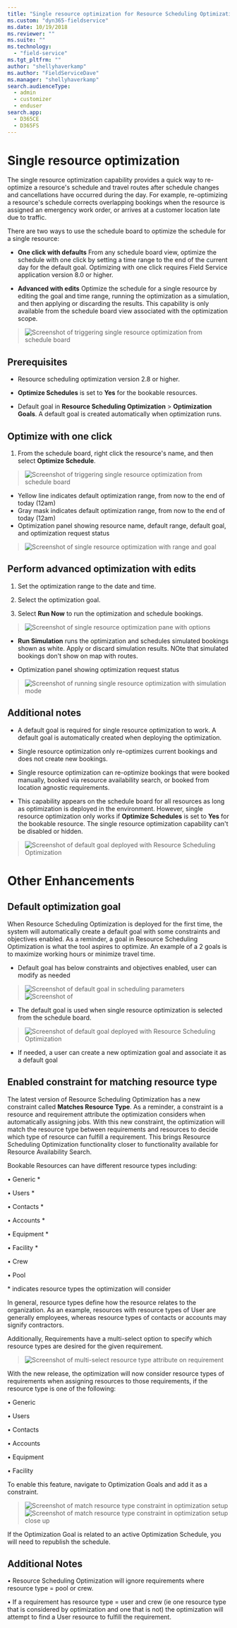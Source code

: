 ```yaml
---
title: "Single resource optimization for Resource Scheduling Optimization | MicrosoftDocs"
ms.custom: "dyn365-fieldservice"
ms.date: 10/19/2018
ms.reviewer: ""
ms.suite: ""
ms.technology: 
  - "field-service"
ms.tgt_pltfrm: ""
author: "shellyhaverkamp"
ms.author: "FieldServiceDave"
ms.manager: "shellyhaverkamp"
search.audienceType: 
  - admin
  - customizer
  - enduser
search.app: 
  - D365CE
  - D365FS
--- 
```


# Single resource optimization

The single resource optimization capability provides a quick way to re-optimize a resource's schedule and travel routes after schedule changes and cancellations have occurred during the day. For example, re-optimizing a resource's schedule corrects overlapping bookings when the resource is assigned an emergency work order, or arrives at a customer location late due to traffic.

There are two ways to use the schedule board to optimize the schedule for a single resource:

- **One click with defaults** From any schedule board view, optimize the schedule with one click by setting a time range to the end of the current day for the default goal. Optimizing with one click requires Field Service application version 8.0 or higher.

- **Advanced with edits** Optimize the schedule for a single resource by editing the goal and time range, running the optimization as a simulation, and then applying or discarding the results. This capability is only available from the schedule board view associated with the optimization scope.

>![Screenshot of triggering single resource optimization from schedule board](media/rso-single-resource-1.png)

## Prerequisites

- Resource scheduling optimization version 2.8 or higher.

- **Optimize Schedules** is set to **Yes** for the bookable resources.

- Default goal in **Resource Scheduling Optimization** > **Optimization Goals**. A default goal is created automatically when optimization runs.

## Optimize with one click

1. From the schedule board, right click the resource's name, and then select **Optimize Schedule**. 
>![Screenshot of triggering single resource optimization from schedule board](media/rso-single-resource-2.png)

  - Yellow line indicates default optimization range, from now to the end of today (12am)
  - Gray mask indicates default optimization range, from now to the end of today (12am)
  - Optimization panel showing resource name, default range, default goal, and optimization request status
  
>![Screenshot of single resource optimization with range and goal](media/rso-single-resource-3.png)

## Perform advanced optimization with edits

1. Set the optimization range to the date and time.

2. Select the optimization goal.

3. Select **Run Now** to run the optimization and schedule bookings.
>![Screenshot of single resource optimization pane with options](media/rso-single-resource-4.png)

- **Run Simulation** runs the optimization and schedules simulated bookings shown as white. Apply or discard simulation results. NOte that simulated bookings don't show on map with routes.

- Optimization panel showing optimization request status
>![Screenshot of running single resource optimization with simulation mode](media/rso-single-resource-5.png)

## Additional notes

- A default goal is required for single resource optimization to work. A default goal is automatically created when deploying the optimization.
- Single resource optimization only re-optimizes current bookings and does not create new bookings.
- Single resource optimization can re-optimize bookings that were booked manually, booked via resource availability search, or booked from location agnostic requirements.

- This capability appears on the schedule board for all resources as long as optimization is deployed in the environment. However, single resource optimization only works if **Optimize Schedules** is set to **Yes** for the bookable resource. The single resource optimization capability can't be disabled or hidden.

>![Screenshot of default goal deployed with Resource Scheduling Optimization](media/rso-single-resource-1.png)

# Other Enhancements

## Default optimization goal

When Resource Scheduling Optimization is deployed for the first time, the system will automatically create a default goal with some constraints and objectives enabled. As a reminder, a goal in Resource Scheduling Optimization is what the tool aspires to optimize. An example of a 2 goals is to maximize working hours or minimize travel time.

- Default goal has below constraints and objectives enabled, user can modify as needed

>![Screenshot of default goal in scheduling parameters](media/rso-default-goal-1.png)
>![Screenshot of ](media/rso-default-goal-2.png)


- The default goal is used when single resource optimization is selected from the schedule board.
>![Screenshot of default goal deployed with Resource Scheduling Optimization](media/rso-single-resource-1.png)

- If needed, a user can create a new optimization goal and associate it as a default goal

## Enabled constraint for matching resource type

The latest version of Resource Scheduling Optimization has a new constraint called **Matches Resource Type**. As a reminder, a constraint is a resource and requirement attribute the optimization considers when automatically assigning jobs. With this new constraint, the optimization will match the resource type between requirements and resources to decide which type of resource can fulfill a requirement. This brings Resource Scheduling Optimization functionality closer to functionality available for Resource Availability Search.

Bookable Resources can have different resource types including:

• Generic *

• Users *

• Contacts *

• Accounts *

• Equipment *

• Facility *

• Crew

• Pool

\* indicates resource types the optimization will consider

In general, resource types define how the resource relates to the organization. As an example, resources with resource types of User are generally employees, whereas resource types of contacts or accounts may signify contractors.

Additionally, Requirements have a multi-select option to specify which resource types are desired for the given requirement.

>![Screenshot of multi-select resource type attribute on requirement](media/rso-requirement-resource-type-field.png)

With the new release, the optimization will now consider resource types of requirements when assigning resources to those requirements, if the resource type is one of the following:

• Generic

• Users

• Contacts

• Accounts

• Equipment

• Facility

To enable this feature, navigate to Optimization Goals and add it as a constraint.

>![Screenshot of match resource type constraint in optimization setup](media/rso-resource-type-constraint.png)
>![Screenshot of match resource type constraint in optimization setup close up](media/rso-resource-type-constraint-close-up.png)

If the Optimization Goal is related to an active Optimization Schedule, you will need to republish the schedule.

## Additional Notes

• Resource Scheduling Optimization will ignore requirements where resource type = pool or crew.

• If a requirement has resource type = user and crew (ie one resource type that is considered by optimization and one that is not) the optimization will attempt to find a User resource to fulfill the requirement.
